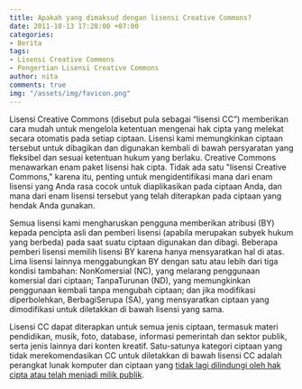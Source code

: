 ```yaml
---
title: Apakah yang dimaksud dengan lisensi Creative Commons?
date: 2011-10-13 17:28:00 +07:00
categories:
- Berita
tags:
- Lisensi Creative Commons
- Pengertian Lisensi Creative Commons
author: nita
comments: true
img: "/assets/img/favicon.png"
---
```


Lisensi Creative Commons (disebut pula sebagai “lisensi CC”) memberikan cara mudah untuk mengelola ketentuan mengenai hak cipta yang melekat secara otomatis pada setiap ciptaan. Lisensi kami memungkinkan ciptaan tersebut untuk dibagikan dan digunakan kembali di bawah persyaratan yang fleksibel dan sesuai ketentuan hukum yang berlaku. Creative Commons menawarkan enam paket lisensi hak cipta. Tidak ada satu "lisensi Creative Commons," karena itu, penting untuk mengidentifikasi mana dari enam lisensi yang Anda rasa cocok untuk diaplikasikan pada ciptaan Anda, dan mana dari enam lisensi tersebut yang telah diterapkan pada ciptaan yang hendak Anda gunakan.

Semua lisensi kami mengharuskan pengguna memberikan atribusi (BY) kepada pencipta asli dan pemberi lisensi (apabila merupakan subyek hukum yang berbeda) pada saat suatu ciptaan digunakan dan dibagi. Beberapa pemberi lisensi memilih lisensi BY karena hanya mensyaratkan hal di atas. Lima lisensi lainnya menggabungkan BY dengan satu atau lebih dari tiga kondisi tambahan: NonKomersial (NC), yang melarang penggunaan komersial dari ciptaan; TanpaTurunan (ND), yang memungkinkan penggunaan kembali tanpa mengubah ciptaan; dan jika modifikasi diperbolehkan, BerbagiSerupa (SA), yang mensyaratkan ciptaan yang dimodifikasi untuk diletakkan di bawah lisensi yang sama.

Lisensi CC dapat diterapkan untuk semua jenis ciptaan, termasuk materi pendidikan, musik, foto, database, informasi pemerintah dan sektor publik, serta jenis lainnya dari konten kreatif. Satu-satunya kategori ciptaan yang tidak merekomendasikan CC untuk diletakkan di bawah lisensi CC adalah perangkat lunak komputer dan ciptaan yang [tidak lagi dilindungi oleh hak cipta atau telah menjadi milik publik](http://creativecommons.or.id/faq/#Dapatkah_saya_menerapkan_lisensi_Creative_Commons_terhadap_suatu_karya_domain_publik.3F).
